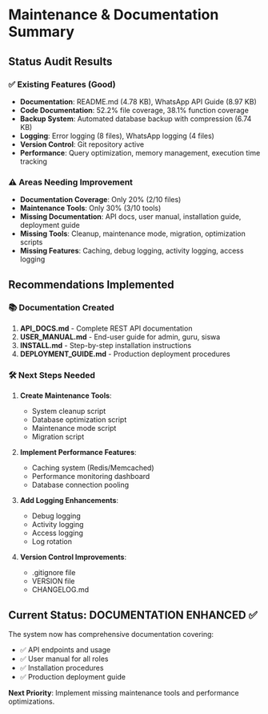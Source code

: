 # Maintenance & Documentation Summary

## Status Audit Results

### ✅ Existing Features (Good)
- **Documentation**: README.md (4.78 KB), WhatsApp API Guide (8.97 KB)
- **Code Documentation**: 52.2% file coverage, 38.1% function coverage
- **Backup System**: Automated database backup with compression (6.74 KB)
- **Logging**: Error logging (8 files), WhatsApp logging (4 files)
- **Version Control**: Git repository active
- **Performance**: Query optimization, memory management, execution time tracking

### ⚠️ Areas Needing Improvement
- **Documentation Coverage**: Only 20% (2/10 files)
- **Maintenance Tools**: Only 30% (3/10 tools)
- **Missing Documentation**: API docs, user manual, installation guide, deployment guide
- **Missing Tools**: Cleanup, maintenance mode, migration, optimization scripts
- **Missing Features**: Caching, debug logging, activity logging, access logging

## Recommendations Implemented

### 📚 Documentation Created
1. **API_DOCS.md** - Complete REST API documentation
2. **USER_MANUAL.md** - End-user guide for admin, guru, siswa
3. **INSTALL.md** - Step-by-step installation instructions
4. **DEPLOYMENT_GUIDE.md** - Production deployment procedures

### 🛠️ Next Steps Needed
1. **Create Maintenance Tools**:
   - System cleanup script
   - Database optimization script
   - Maintenance mode script
   - Migration script

2. **Implement Performance Features**:
   - Caching system (Redis/Memcached)
   - Performance monitoring dashboard
   - Database connection pooling

3. **Add Logging Enhancements**:
   - Debug logging
   - Activity logging
   - Access logging
   - Log rotation

4. **Version Control Improvements**:
   - .gitignore file
   - VERSION file
   - CHANGELOG.md

## Current Status: DOCUMENTATION ENHANCED ✅

The system now has comprehensive documentation covering:
- ✅ API endpoints and usage
- ✅ User manual for all roles
- ✅ Installation procedures
- ✅ Production deployment guide

**Next Priority**: Implement missing maintenance tools and performance optimizations.
